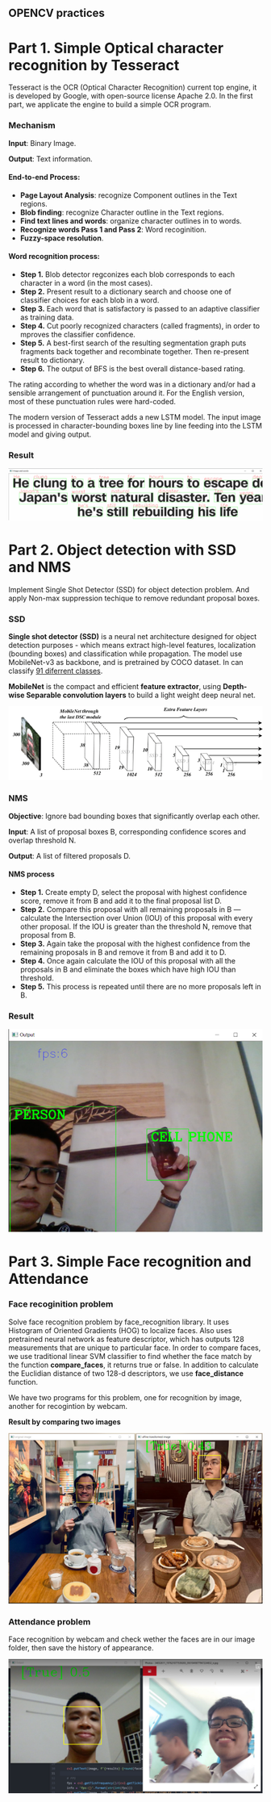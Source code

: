 ## OPENCV practices 
# Part 1. Simple Optical character recognition by Tesseract
Tesseract is the OCR (Optical Character Recognition) current top engine, it is developed by Google, with open-source license Apache 2.0. In the first part, we applicate the engine to build a simple OCR program.

### Mechanism
**Input**: Binary Image.

**Output**: Text information.

#### End-to-end Process: 
+ **Page Layout Analysis**: recognize Component outlines in the Text regions.
+ **Blob finding**: recognize Character outline in the Text regions.
+ **Find text lines and words**: organize character outlines in to words.
+ **Recognize words Pass 1 and Pass 2**: Word recoginition.
+ **Fuzzy-space resolution**.

#### Word recognition process:
+ **Step 1.** Blob detector regconizes each blob corresponds to each character in a word (in the most cases).
+ **Step 2.** Present result to a dictionary search and choose one of classifier choices for each blob in a word.
+ **Step 3.** Each word that is satisfactory is passed to an adaptive classifier as training data.
+ **Step 4.** Cut poorly recognized characters (called fragments), in order to mproves the classifier confidence. 
+ **Step 5.** A best-first search of the resulting segmentation graph puts fragments back together and recombinate together. Then  re-present result to dictionary.
+ **Step 6.** The output of BFS is the best overall distance-based rating. 

The rating according to whether the word was in a dictionary and/or had a sensible arrangement of punctuation around it. For the English version, most of these punctuation rules were hard-coded. 

The modern version of Tesseract adds a new LSTM model. The input image is processed in character-bounding boxes line by line feeding into the LSTM model and giving output.

### Result

<img src="https://github.com/hoangtv2000/opencv_practices/blob/main/results/part1_res.png" alt="Part1 result">


# Part 2. Object detection with SSD and NMS
Implement Single Shot Detector (SSD) for object detection problem. And apply Non-max suppression techique to remove redundant proposal boxes.

### SSD
**Single shot detector (SSD)** is a neural net architecture designed for object detection purposes - which means extract high-level features, localization (bounding boxes) and classification while propagation. The model use MobileNet-v3 as backbone, and is pretrained by COCO dataset. In can classify [91 diferrent classes](https://github.com/ankityddv/ObjectDetector-OpenCV/blob/main/coco.names). 

**MobileNet** is the compact and efficient **feature extractor**, using **Depth-wise Separable convolution layers** to build a light weight deep neural net.

<img src="https://github.com/hoangtv2000/opencv_practices/blob/main/results/mobileNet-SSD-network-architecture.png" alt="MobileNet SSD Architecture">


### NMS
**Objective**: Ignore bad bounding boxes that significantly overlap each other.

**Input**: A list of proposal boxes B, corresponding confidence scores and overlap threshold N.

**Output**: A list of filtered proposals D.

#### NMS process
+ **Step 1.** Create empty D, select the proposal with highest confidence score, remove it from B and add it to the final proposal list D. 
+ **Step 2.** Compare this proposal with all remaining proposals in B — calculate the Intersection over Union (IOU) of this proposal with every other proposal. If the IOU is greater than the threshold N, remove that proposal from B.
+ **Step 3.** Again take the proposal with the highest confidence from the remaining proposals in B and remove it from B and add it to D.
+ **Step 4.** Once again calculate the IOU of this proposal with all the proposals in B and eliminate the boxes which have high IOU than threshold.
+ **Step 5.** This process is repeated until there are no more proposals left in B.

### Result

<img src="https://github.com/hoangtv2000/opencv_practices/blob/main/results/part2_res.png" alt="Part2 result">

# Part 3. Simple Face recognition and Attendance

### Face recoginition problem
Solve face recognition problem by face_recognition library. It uses Histogram of Oriented Gradients (HOG) to localize faces. Also uses pretrained neural network as feature descriptor, which has outputs 128 measurements that are unique to particular face. In order to compare faces, we use traditional linear SVM classifier to find whether the face match by the function **compare_faces**, it returns true or false. In addition to calculate the Euclidian distance of two 128-d descriptors, we use **face_distance** function.

We have two programs for this problem, one for recognition by image, another for recogintion by webcam.

**Result by comparing two images**

<img src="https://github.com/hoangtv2000/opencv_practices/blob/main/results/part3_res1.png" alt="Part3 result 1">

### Attendance problem
Face recognition by webcam and check wether the faces are in our image folder, then save the history of appearance. 

<img src="https://github.com/hoangtv2000/opencv_practices/blob/main/results/part3_res2.png" alt="Part3 result 2">
